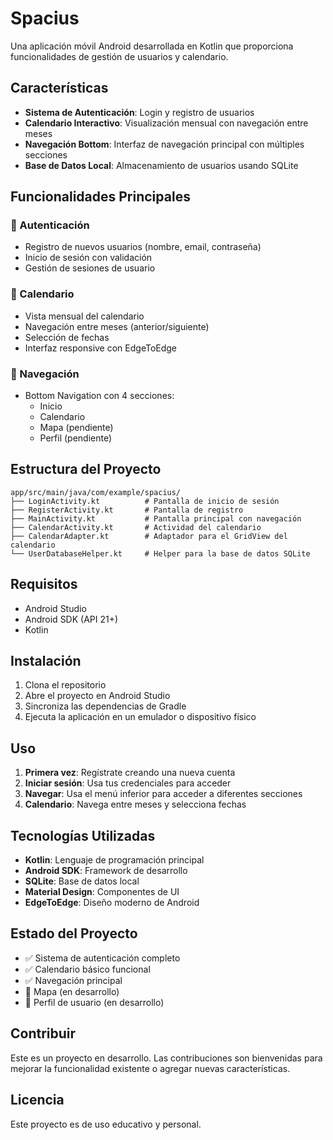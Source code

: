 # Spacius

Una aplicación móvil Android desarrollada en Kotlin que proporciona funcionalidades de gestión de usuarios y calendario.

## Características

- **Sistema de Autenticación**: Login y registro de usuarios
- **Calendario Interactivo**: Visualización mensual con navegación entre meses
- **Navegación Bottom**: Interfaz de navegación principal con múltiples secciones
- **Base de Datos Local**: Almacenamiento de usuarios usando SQLite

## Funcionalidades Principales

### 🔐 Autenticación
- Registro de nuevos usuarios (nombre, email, contraseña)
- Inicio de sesión con validación
- Gestión de sesiones de usuario

### 📅 Calendario
- Vista mensual del calendario
- Navegación entre meses (anterior/siguiente)
- Selección de fechas
- Interfaz responsive con EdgeToEdge

### 🧭 Navegación
- Bottom Navigation con 4 secciones:
  - Inicio
  - Calendario
  - Mapa (pendiente)
  - Perfil (pendiente)

## Estructura del Proyecto

```
app/src/main/java/com/example/spacius/
├── LoginActivity.kt          # Pantalla de inicio de sesión
├── RegisterActivity.kt       # Pantalla de registro
├── MainActivity.kt           # Pantalla principal con navegación
├── CalendarActivity.kt       # Actividad del calendario
├── CalendarAdapter.kt        # Adaptador para el GridView del calendario
└── UserDatabaseHelper.kt     # Helper para la base de datos SQLite
```

## Requisitos

- Android Studio
- Android SDK (API 21+)
- Kotlin

## Instalación

1. Clona el repositorio
2. Abre el proyecto en Android Studio
3. Sincroniza las dependencias de Gradle
4. Ejecuta la aplicación en un emulador o dispositivo físico

## Uso

1. **Primera vez**: Regístrate creando una nueva cuenta
2. **Iniciar sesión**: Usa tus credenciales para acceder
3. **Navegar**: Usa el menú inferior para acceder a diferentes secciones
4. **Calendario**: Navega entre meses y selecciona fechas

## Tecnologías Utilizadas

- **Kotlin**: Lenguaje de programación principal
- **Android SDK**: Framework de desarrollo
- **SQLite**: Base de datos local
- **Material Design**: Componentes de UI
- **EdgeToEdge**: Diseño moderno de Android

## Estado del Proyecto

- ✅ Sistema de autenticación completo
- ✅ Calendario básico funcional
- ✅ Navegación principal
- 🚧 Mapa (en desarrollo)
- 🚧 Perfil de usuario (en desarrollo)

## Contribuir

Este es un proyecto en desarrollo. Las contribuciones son bienvenidas para mejorar la funcionalidad existente o agregar nuevas características.

## Licencia

Este proyecto es de uso educativo y personal.
